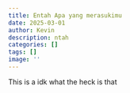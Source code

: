 ```yaml
---
title: Entah Apa yang merasukimu
date: 2025-03-01
author: Kevin
description: ntah
categories: []
tags: []
image: ''
---
```

This is a idk what the heck is that
